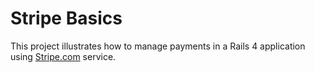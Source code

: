 # Stripe Basics

This project illustrates how to manage payments in a Rails 4 application using [Stripe.com](http://stripe.com) service.

